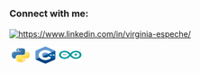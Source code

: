 <h3 align="left">Connect with me:</h3>
<p align="left">
<a href="https://www.linkedin.com/in/matiasbertero/" target="blank"><img align="center" src="https://raw.githubusercontent.com/rahuldkjain/github-profile-readme-generator/master/src/images/icons/Social/linked-in-alt.svg" alt="https://www.linkedin.com/in/virginia-espeche/" height="30" width="40" /></a>
</p>




<img align="center" alt="Rafa-Python" height="30" width="40" src="https://raw.githubusercontent.com/devicons/devicon/master/icons/python/python-original.svg" style="max-width: 100%;"> <img align="center" alt="Rafa-Ts" height="30" width="40" src="https://raw.githubusercontent.com/devicons/devicon/master/icons/cplusplus/cplusplus-original.svg" style="max-width: 100%;"> <img align="center" alt="Rafa-Ts" height="30" width="40" src="https://raw.githubusercontent.com/devicons/devicon/master/icons/arduino/arduino-original.svg" style="max-width: 100%;">



